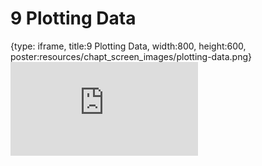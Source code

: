 # 9 Plotting Data
 
{type: iframe, title:9 Plotting Data, width:800, height:600, poster:resources/chapt_screen_images/plotting-data.png}
![](https://datatrail-jhu.github.io/python/no_toc/plotting-data.html)
 

 
